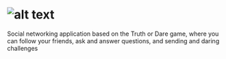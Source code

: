 # ![alt text](https://lh5.googleusercontent.com/3b8yUdCuQ5OQyfAMcRXE1AQ7CdVrHoU84Zbs2uJ_Pzari_T-Ec16cPsM3zd_5YU0cXOIxRk6SO_B2hercVSb=w100-h50)

Social networking application based on the Truth or Dare game, where you can follow your friends, ask and answer questions, and sending and daring challenges
